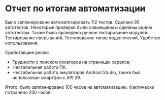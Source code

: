 # Отчет по итогам автоматизации

Было запланировано автоматизировать 112 тестов. Сделано 95 автотестов. Некоторые проверки были совмещены и сделаны одним автотестом. Также было проведено ручное тестирование модулей: Тестирование прерываний, Тестирование типов подключений, Удобство использования.

Сработавшие риски:

- Трудности с поиском локаторов на страницах сервиса;
- Нестабильная работа ПК;
- Нестабильная работа эмуляторов Android Studio, также был использован смартфон с API 29.

Итого: было запланировано 100 часов на автоматизацию. Фактически потрачено 200 часов. 